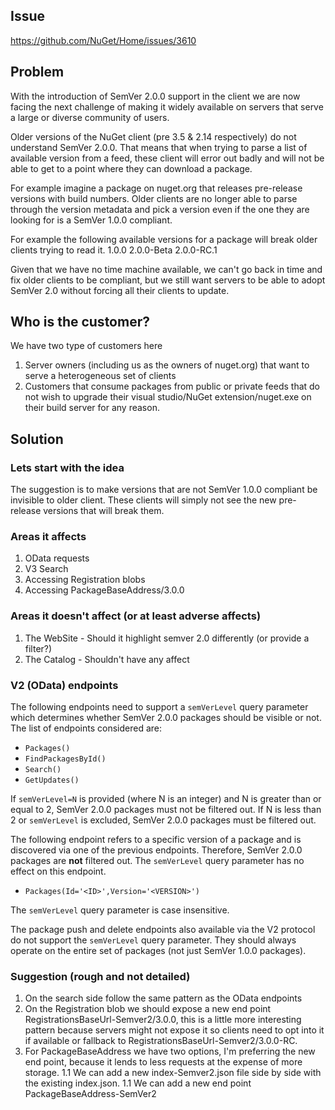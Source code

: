 ## Issue
https://github.com/NuGet/Home/issues/3610

## Problem
With the introduction of SemVer 2.0.0 support in the client we are now facing the next challenge of making it widely available on servers that serve a large or diverse community of users.

Older versions of the NuGet client (pre 3.5 & 2.14 respectively) do not understand SemVer 2.0.0. That means that when trying to parse a list of available version from a feed, these client will error out badly and will not be able to get to a point where they can download a package.

For example imagine a package on nuget.org that releases pre-release versions with build numbers. Older clients are no longer able to parse through the version metadata and pick a version even if the one they are looking for is a SemVer 1.0.0 compliant.

For example the following available versions for a package will break older clients trying to read it.
1.0.0
2.0.0-Beta
2.0.0-RC.1

Given that we have no time machine available, we can't go back in time and fix older clients to be compliant, but we still want servers to be able to adopt SemVer 2.0 without forcing all their clients to update.

## Who is the customer?
We have two type of customers here
1. Server owners (including us as the owners of nuget.org) that want to serve a heterogeneous set of clients
2. Customers that consume packages from public or private feeds that do not wish to upgrade their visual studio/NuGet extension/nuget.exe on their build server for any reason.

## Solution

### Lets start with the idea

The suggestion is to make versions that are not SemVer 1.0.0 compliant be invisible to older client. These clients will simply not see the new pre-release versions that will break them.

### Areas it affects

1. OData requests
2. V3 Search
3. Accessing Registration blobs
4. Accessing PackageBaseAddress/3.0.0

### Areas it doesn't affect (or at least adverse affects)

1. The WebSite - Should it highlight semver 2.0 differently (or provide a filter?)
2. The Catalog - Shouldn't have any affect

### V2 (OData) endpoints

The following endpoints need to support a `semVerLevel` query parameter which determines whether SemVer 2.0.0 packages should be visible or not. The list of endpoints considered are:

 - `Packages()`
 - `FindPackagesById()`
 - `Search()`
 - `GetUpdates()`

If `semVerLevel=N` is provided (where N is an integer) and N is greater than or equal to 2, SemVer 2.0.0 packages must not be filtered out. If N is less than 2 or `semVerLevel` is excluded, SemVer 2.0.0 packages must be filtered out.

The following endpoint refers to a specific version of a package and is discovered via one of the previous endpoints. Therefore, SemVer 2.0.0 packages are **not** filtered out. The `semVerLevel` query parameter has no effect on this endpoint.

 - `Packages(Id='<ID>',Version='<VERSION>')`

The `semVerLevel` query parameter is case insensitive.

The package push and delete endpoints also available via the V2 protocol do not support the `semVerLevel` query parameter. They should always operate on the entire set of packages (not just SemVer 1.0.0 packages).

### Suggestion (rough and not detailed)

1. On the search side follow the same pattern as the OData endpoints
1. On the Registration blob we should expose a new end point RegistrationsBaseUrl-Semver2/3.0.0, this is a little more interesting pattern because servers might not expose it so clients need to opt into it if available or fallback to RegistrationsBaseUrl-Semver2/3.0.0-RC.
1. For PackageBaseAddress we have two options, I'm preferring the new end point, because it lends to less requests at the expense of more storage.
1.1 We can add a new index-Semver2.json file side by side with the existing index.json. 
1.1 We can add a new end point PackageBaseAddress-SemVer2



